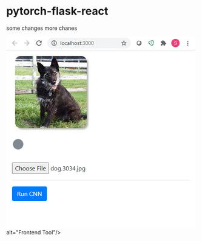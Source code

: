 # pytorch-flask-react

some changes
more chanes

<img src = "/docs/FrontEndtool.png"> alt="Frontend Tool"/>
